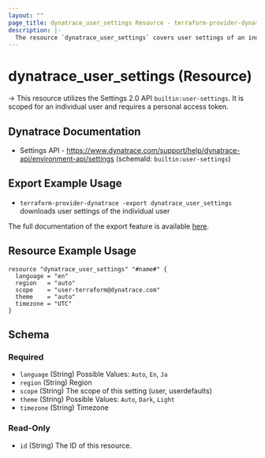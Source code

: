 ```yaml
---
layout: ""
page_title: dynatrace_user_settings Resource - terraform-provider-dynatrace"
description: |-
  The resource `dynatrace_user_settings` covers user settings of an individual user
---
```


# dynatrace_user_settings (Resource)

-> This resource utilizes the Settings 2.0 API `builtin:user-settings`. It is scoped for an individual user and requires a personal access token.

## Dynatrace Documentation

- Settings API - https://www.dynatrace.com/support/help/dynatrace-api/environment-api/settings (schemaId: `builtin:user-settings`)

## Export Example Usage

- `terraform-provider-dynatrace -export dynatrace_user_settings` downloads user settings of the individual user

The full documentation of the export feature is available [here](https://registry.terraform.io/providers/dynatrace-oss/dynatrace/latest/docs/guides/export-v2).

## Resource Example Usage

```
resource "dynatrace_user_settings" "#name#" {
  language = "en"
  region   = "auto"
  scope    = "user-terraform@dynatrace.com"
  theme    = "auto"
  timezone = "UTC"
}
```

<!-- schema generated by tfplugindocs -->
## Schema

### Required

- `language` (String) Possible Values: `Auto`, `En`, `Ja`
- `region` (String) Region
- `scope` (String) The scope of this setting (user, userdefaults)
- `theme` (String) Possible Values: `Auto`, `Dark`, `Light`
- `timezone` (String) Timezone

### Read-Only

- `id` (String) The ID of this resource.
 